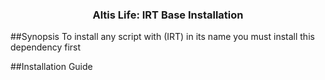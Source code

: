 <p>
<h3 align="center">Altis Life: IRT Base Installation</h3>
</p>
##Synopsis
To install any script with (IRT) in its name you must install this dependency first

##Installation Guide
